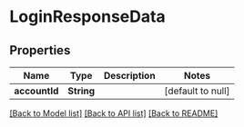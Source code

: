 # LoginResponseData
## Properties

| Name | Type | Description | Notes |
|------------ | ------------- | ------------- | -------------|
| **accountId** | **String** |  | [default to null] |

[[Back to Model list]](../README.md#documentation-for-models) [[Back to API list]](../README.md#documentation-for-api-endpoints) [[Back to README]](../README.md)

